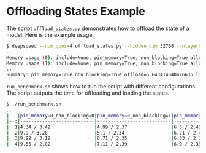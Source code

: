 # Offloading States Example

The script `offload_states.py` demonstrates how to offload the state of a model. Here is the example usage.

```bash
$ deepspeed --num_gpus=4 offload_states.py --hidden_dim 32768 --nlayers 4 --pin_memory --non_blocking
...
Memory usage (0): include=None, pin_memory=True, non_blocking=True alloc_before_offload=18198419456 alloc_after_offload=17763840
Memory usage (1): include=None, pin_memory=True, non_blocking=True alloc_before_offload=18198760960 alloc_after_offload=17763840
...
Summary: pin_memory=True non_blocking=True offload=5.643414640426636 load=2.4087101459503173
```

`run_benchmark.sh` shows how to run the script with different configurations. The script outputs the time for offloading and loading the states.

```bash
$ ./run_benchmark.sh
...
|   |pin_memory=0_non_blocking=0|pin_memory=0_non_blocking=1|pin_memory=1_non_blocking=0|pin_memory=1_non_blocking=1|
|--:|---------------------------|---------------------------|---------------------------|---------------------------|
|  1|4.34 / 3.42                |4.99 / 2.37                |6.5 / 2.42                 |6.0 / 2.39                 |
|  2|9.9 / 3.28                 |5.1 / 2.34                 |6.21 / 2.42                |6.25 / 2.45                |
|  3|9.92 / 3.19                |6.71 / 2.35                |6.33 / 2.38                |5.93 / 2.42                |
|  4|9.55 / 2.82                |7.11 / 2.39                |6.9 / 2.38                 |6.5 / 2.43                 |...
```
